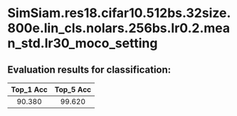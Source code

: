# SimSiam.res18.cifar10.512bs.32size.800e.lin_cls.nolars.256bs.lr0.2.mean_std.lr30_moco_setting  

## Evaluation results for classification:  

|  Top_1 Acc  |  Top_5 Acc  |  
|:-----------:|:-----------:|  
|   90.380    |   99.620    |
